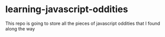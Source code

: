 learning-javascript-oddities
============================

This repo is going to store all the pieces of javascript oddities that I found along the way
